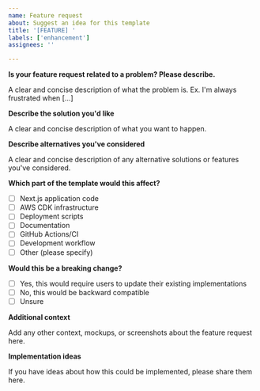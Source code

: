 ```yaml
---
name: Feature request
about: Suggest an idea for this template
title: '[FEATURE] '
labels: ['enhancement']
assignees: ''

---
```


**Is your feature request related to a problem? Please describe.**

A clear and concise description of what the problem is. Ex. I'm always frustrated when [...]

**Describe the solution you'd like**

A clear and concise description of what you want to happen.

**Describe alternatives you've considered**

A clear and concise description of any alternative solutions or features you've considered.

**Which part of the template would this affect?**

- [ ] Next.js application code
- [ ] AWS CDK infrastructure
- [ ] Deployment scripts
- [ ] Documentation
- [ ] GitHub Actions/CI
- [ ] Development workflow
- [ ] Other (please specify)

**Would this be a breaking change?**

- [ ] Yes, this would require users to update their existing implementations
- [ ] No, this would be backward compatible
- [ ] Unsure

**Additional context**

Add any other context, mockups, or screenshots about the feature request here.

**Implementation ideas**

If you have ideas about how this could be implemented, please share them here.